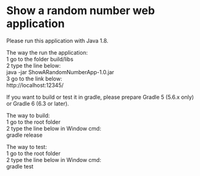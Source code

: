 # Show a random number web application

Please run this application with Java 1.8.  

The way the run the application:  
1 go to the folder build/libs  
2 type the line below:  
java -jar ShowARandomNumberApp-1.0.jar  
3 go to the link below:  
http://localhost:12345/

   
If you want to build or test it in gradle, please prepare Gradle 5 (5.6.x only) or Gradle 6 (6.3 or later).
   
The way to build:  
1 go to the root folder  
2 type the line below in Window cmd:  
gradle release

The way to test:  
1 go to the root folder  
2 type the line below in Window cmd:  
gradle test
